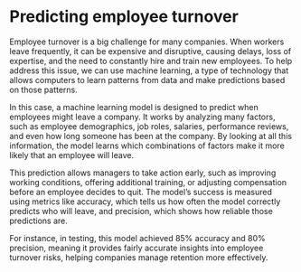 # Predicting employee turnover

Employee turnover is a big challenge for many companies. When workers leave frequently, it can be expensive and disruptive, causing delays, loss of expertise, and the need to constantly hire and train new employees. To help address this issue, we can use machine learning, a type of technology that allows computers to learn patterns from data and make predictions based on those patterns.

In this case, a machine learning model is designed to predict when employees might leave a company. It works by analyzing many factors, such as employee demographics, job roles, salaries, performance reviews, and even how long someone has been at the company. By looking at all this information, the model learns which combinations of factors make it more likely that an employee will leave.

This prediction allows managers to take action early, such as improving working conditions, offering additional training, or adjusting compensation before an employee decides to quit. The model’s success is measured using metrics like accuracy, which tells us how often the model correctly predicts who will leave, and precision, which shows how reliable those predictions are.

For instance, in testing, this model achieved 85% accuracy and 80% precision, meaning it provides fairly accurate insights into employee turnover risks, helping companies manage retention more effectively.
